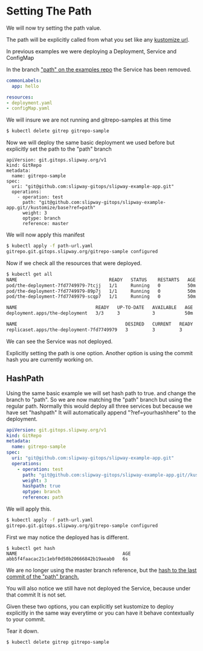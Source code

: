 # Setting The Path

We will now try setting the path value.

The path will be explicitly called from what you set like any
[kustomize url](https://github.com/kubernetes-sigs/kustomize/blob/master/examples/remoteBuild.md).

In previous examples we were deploying a Deployment, Service and ConfigMap

In the branch
["path" on the examples repo](https://github.com/slipway-gitops/slipway-example-app/blob/path/kustomize/base/kustomization.yaml)
the Service has been removed.

```yaml
commonLabels:
  app: hello

resources:
- deployment.yaml
- configMap.yaml
```

We will insure we are not running and gitrepo-samples at this time
```bash
$ kubectl delete gitrep gitrepo-sample
```

Now we will deploy the same basic deployment we used before but explicitly set the path to the "path" branch

```
apiVersion: git.gitops.slipway.org/v1
kind: GitRepo
metadata:
  name: gitrepo-sample
spec:
  uri: "git@github.com:slipway-gitops/slipway-example-app.git"
  operations:
    - operation: test
      path: "git@github.com:slipway-gitops/slipway-example-app.git//kustomize/base?ref=path"
      weight: 3
      optype: branch
      reference: master

```
We will now apply this manifest
```bash
$ kubectl apply -f path-url.yaml
gitrepo.git.gitops.slipway.org/gitrepo-sample configured
```
Now if we check all the resources that were deployed.
```bash
$ kubectl get all
NAME                                  READY   STATUS    RESTARTS   AGE
pod/the-deployment-7fd7749979-7tcjj   1/1     Running   0          50m
pod/the-deployment-7fd7749979-89p7j   1/1     Running   0          50m
pod/the-deployment-7fd7749979-scqp7   1/1     Running   0          50m

NAME                             READY   UP-TO-DATE   AVAILABLE   AGE
deployment.apps/the-deployment   3/3     3            3           50m

NAME                                        DESIRED   CURRENT   READY   AGE
replicaset.apps/the-deployment-7fd7749979   3         3         3       50m
```

We can see the Service was not deployed.

Explicitly setting the path is one option.
Another option is using the commit hash you are currently working on.

## HashPath
Using the same  basic example we will set hash path to true. and change the branch
to "path". So we are now matching the "path" branch but using the regular path.
Normally this would deploy all three services but because we have set "hashpath"
It will automatically append "?ref=yourhashhere" to the deployment.

```yaml
apiVersion: git.gitops.slipway.org/v1
kind: GitRepo
metadata:
  name: gitrepo-sample
spec:
  uri: "git@github.com:slipway-gitops/slipway-example-app.git"
  operations:
    - operation: test
      path: "git@github.com:slipway-gitops/slipway-example-app.git//kustomize/base"
      weight: 3
      hashpath: true
      optype: branch
      reference: path
```
We will apply this.
```bash
$ kubectl apply -f path-url.yaml
gitrepo.git.gitops.slipway.org/gitrepo-sample configured
```
First we may notice the deployed has is different.
```
$ kubectl get hash
NAME                                       AGE
abb5f4faacac21c1ebf0d50b20666842b19aeab0   6s
```

We are no longer using the master branch reference, but the
[hash to the last commit of the "path" branch.](https://github.com/slipway-gitops/slipway-example-app/commit/abb5f4faacac21c1ebf0d50b20666842b19aeab0)

You will also notice we still have not deployed the Service, because under that commit
It is not set.

Given these two options, you can explicitly set kustomize to deploy explicitly in the
same way everytime or you can have it behave contextually to your commit.

Tear it down.
```bash
$ kubectl delete gitrep gitrepo-sample
```
